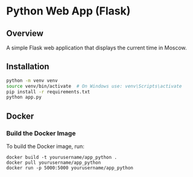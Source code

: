 # Python Web App (Flask)
## Overview
A simple Flask web application that displays the current time in Moscow.

## Installation
```bash
python -m venv venv
source venv/bin/activate  # On Windows use: venv\Scripts\activate
pip install -r requirements.txt
python app.py
```

## Docker

### Build the Docker Image
To build the Docker image, run:
```
docker build -t yourusername/app_python .
docker pull yourusername/app_python
docker run -p 5000:5000 yourusername/app_python
```

